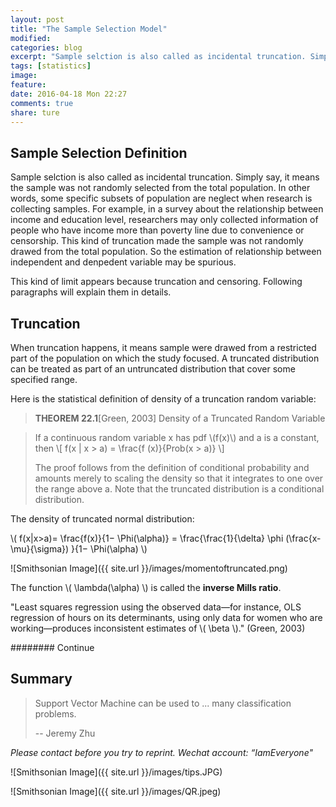 ```yaml
---
layout: post
title: "The Sample Selection Model"
modified:
categories: blog
excerpt: "Sample selction is also called as incidental truncation. Simply say, it means the sample was not randomly selected from the total population. Some specific sample are neglect when research is collecting samples." 
tags: [statistics]
image:
feature:
date: 2016-04-18 Mon 22:27
comments: true
share: ture
---
```


##  Sample Selection Definition

Sample selction is also called as incidental truncation. Simply say, it means the sample was not randomly selected from the total population. In other words, some specific subsets of population are neglect when research is collecting samples. For example, in a survey about the relationship between income and education level, researchers may only collected information of people who have income more than poverty line due to convenience or censorship. This kind of truncation made the sample was not randomly drawed from the total population. So the estimation of relationship between independent and denpedent variable may be spurious. 

This kind of limit appears because truncation and censoring. Following paragraphs will explain them in details.

## Truncation 

When truncation happens, it means sample were drawed from a restricted part of the population on which the study focused. A truncated distribution can be treated as part of an untruncated distribution that cover some specified range.

Here is the statistical definition of density of a truncation random variable:

> **THEOREM 22.1**[Green, 2003] Density of a Truncated Random Variable

> If a continuous random variable x has pdf \\(f(x)\\) and a is a constant, then 
> \\[ f(x | x > a) = \frac{f (x)}{Prob(x > a)} \\]
>
> The proof follows from the definition of conditional probability and amounts merely to scaling the density so that it integrates to one over the range above a. Note that the truncated distribution is a conditional distribution.

The density of truncated normal distribution:

\\( f(x|x>a)= \frac{f(x)}{1− \Phi(\alpha)} = \frac{\frac{1}{\delta} \phi (\frac{x-\mu}{\sigma}) }{1− \Phi(\alpha) \\)

![Smithsonian Image]({{ site.url }}/images/momentoftruncated.png)

The function \\( \lambda(\alpha) \\) is called the **inverse Mills ratio**. 

"Least squares regression using the observed data—for instance, OLS regression of hours on its determinants, using only data for women who are working—produces inconsistent estimates of \\( \beta \\)." (Green, 2003)

######## Continue

## Summary

> Support Vector Machine can be used to ... many classification problems. 
>
> -- Jeremy Zhu

*Please contact before you try to reprint. Wechat account: “IamEveryone"*

![Smithsonian Image]({{ site.url }}/images/tips.JPG)

![Smithsonian Image]({{ site.url }}/images/QR.jpeg)
